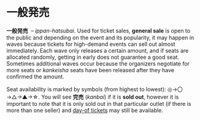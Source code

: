 # 一般発売

**一般発売**  – _ippan-hatsubai_. Used for ticket sales, **general sale** is open to the public and depending on the event and its popularity, it may happen in waves because tickets for high-demand events can sell out almost immediately. Each wave only releases a certain amount, and if seats are allocated randomly, getting in early does not guarantee a good seat. Sometimes additional waves occur because the organizers negotiate for more seats or *kankeisha* seats have been released after they have confirmed the amount.  
  
Seat availability is marked by symbols (from highest to lowest): ◎→〇→△→▲→☆. You will see **完売** (_kanbai_) if it is **sold out**, however it is important to note that it is only sold out in that particular outlet (if there is more than one seller) and [day-of tickets](https://seiyuu.yakuaru.com/%E3%81%A8%E3%81%86%E3%81%98%E3%81%A4%E3%81%91%E3%82%93%20%28%E5%BD%93%E6%97%A5%E5%88%B8%29) may still be available.
